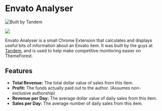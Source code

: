 # Envato Analyser

![Built by Tandem](http://i.imgur.com/Cvjrupo.png)

<img src="https://img.shields.io/badge/Release-v1.0.0-green.svg?style=flat-square">

Envato Analyser is a small Chrome Extension that calculates and displays useful bits of information about an Envato item. It was built by the guys at [Tandem](http://www.builtbytandem.com), and is used to help make competitive monitoring easier on ThemeForest.

## Features

- **Total Revenue:** The total dollar value of sales from this item.
- **Profit:** The funds actually paid out to the author. (Assumes non-exclusive authorship)
- **Revenue per Day:** The average dollar value of daily sales from this item.
- **Sales per Day:** The average number of daily sales from this item.
